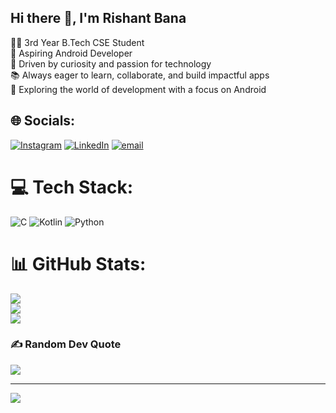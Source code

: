 ## Hi there 👋, I'm Rishant Bana<br/>
👨‍💻 3rd Year B.Tech CSE Student<br/>
📱 Aspiring Android Developer<br/>
🤔 Driven by curiosity and passion for technology<br/>
📚 Always eager to learn, collaborate, and build impactful apps<br/>
🔧 Exploring the world of development with a focus on Android<br/>

## 🌐 Socials:
[![Instagram](https://img.shields.io/badge/Instagram-%23E4405F.svg?logo=Instagram&logoColor=white)](https://instagram.com/exxcien) [![LinkedIn](https://img.shields.io/badge/LinkedIn-%230077B5.svg?logo=linkedin&logoColor=white)](https://linkedin.com/in/rishantbana) [![email](https://img.shields.io/badge/Email-D14836?logo=gmail&logoColor=white)](mailto:vrbros2@gmail.com) 

# 💻 Tech Stack:
![C](https://img.shields.io/badge/c-%2300599C.svg?style=for-the-badge&logo=c&logoColor=white) ![Kotlin](https://img.shields.io/badge/kotlin-%237F52FF.svg?style=for-the-badge&logo=kotlin&logoColor=white) ![Python](https://img.shields.io/badge/python-3670A0?style=for-the-badge&logo=python&logoColor=ffdd54)
# 📊 GitHub Stats:
![](https://github-readme-stats.vercel.app/api?username=RishantBana&theme=dark&hide_border=false&include_all_commits=false&count_private=false)<br/>
![](https://nirzak-streak-stats.vercel.app/?user=RishantBana&theme=dark&hide_border=false)<br/>
![](https://github-readme-stats.vercel.app/api/top-langs/?username=RishantBana&theme=dark&hide_border=false&include_all_commits=false&count_private=false&layout=compact)

### ✍️ Random Dev Quote
![](https://quotes-github-readme.vercel.app/api?type=horizontal&theme=radical)

---
[![](https://visitcount.itsvg.in/api?id=RishantBana&icon=0&color=0)](https://visitcount.itsvg.in)

<!-- Proudly created with GPRM ( https://gprm.itsvg.in ) -->
